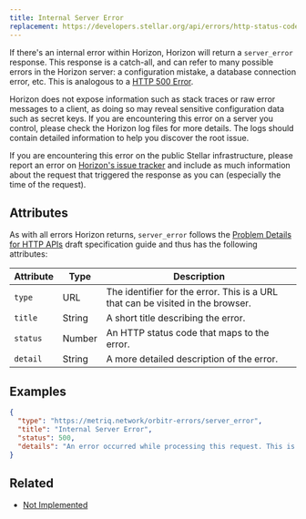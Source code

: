 ```yaml
---
title: Internal Server Error
replacement: https://developers.stellar.org/api/errors/http-status-codes/standard/
---
```


If there's an internal error within Horizon, Horizon will return a
`server_error` response.  This response is a catch-all, and can refer to many
possible errors in the Horizon server: a configuration mistake, a database
connection error, etc. This is analogous to a
[HTTP 500 Error](https://developer.mozilla.org/en-US/docs/Web/HTTP/Response_codes).

Horizon does not expose information such as stack traces or raw error messages
to a client, as doing so may reveal sensitive configuration data such as secret
keys. If you are encountering this error on a server you control, please check the
Horizon log files for more details. The logs should contain detailed
information to help you discover the root issue.

If you are encountering this error on the public Stellar infrastructure, please
report an error on [Horizon's issue tracker](https://github.com/metriqorg/go/issues)
and include as much information about the request that triggered the response
as you can (especially the time of the request).

## Attributes

As with all errors Horizon returns, `server_error` follows the
[Problem Details for HTTP APIs](https://tools.ietf.org/html/draft-ietf-appsawg-http-problem-00)
draft specification guide and thus has the following attributes:

| Attribute   | Type   | Description                                                                     |
| ----------- | ------ | ------------------------------------------------------------------------------- |
| `type`      | URL    | The identifier for the error.  This is a URL that can be visited in the browser.|
| `title`     | String | A short title describing the error.                                             |
| `status`    | Number | An HTTP status code that maps to the error.                                     |
| `detail`    | String | A more detailed description of the error.                                       |

## Examples
```json
{
  "type": "https://metriq.network/orbitr-errors/server_error",
  "title": "Internal Server Error",
  "status": 500,
  "details": "An error occurred while processing this request. This is usually due to a bug within the server software. Trying this request again may succeed if the bug is transient, otherwise please report this issue to the issue tracker at: https://github.com/metriqorg/go/issues. Please include this response in your issue."
}
```

## Related

- [Not Implemented](./not-implemented.md)
